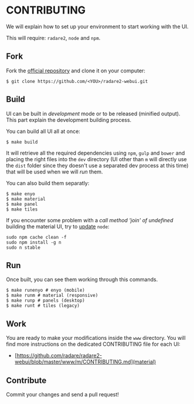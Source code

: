 CONTRIBUTING
============

We will explain how to set up your environment to start working with the UI.

This will require: `radare2`, `node` and `npm`.

Fork
----

Fork the [official repository](https://github.com/radare/radare2-webui) and clone it on your computer:

    $ git clone https://github.com/<YOU>/radare2-webui.git

Build
-----

UI can be built in *development* mode or to be released (minified output). This part explain the development building process. 

You can build all UI all at once:

    $ make build

It will retrieve all the required dependencies using `npm`, `gulp` and `bower` and placing the right files into the `dev` directory (UI other than `m` will directly use the `dist` folder since they doesn't use a separated dev process at this time) that will be used when we will *run* them.

You can also build them separatly:

    $ make enyo
    $ make material
    $ make panel
    $ make tiles

If you encounter some problem with a *call method 'join' of undefined* building the material UI, try to [update](https://davidwalsh.name/upgrade-nodejs) `node`:

    sudo npm cache clean -f
    sudo npm install -g n
    sudo n stable

Run
---

Once built, you can see them working through this commands.

    $ make runenyo # enyo (mobile)
    $ make runm # material (responsive)
    $ make runp # panels (desktop)
    $ make runt # tiles (legacy)

Work
----

You are ready to make your modifications inside the `www` directory. You will find more instructions on the dedicated CONTRIBUTING file for each UI:

* [https://github.com/radare/radare2-webui/blob/master/www/m/CONTRIBUTING.md](material)

Contribute
----------

Commit your changes and send a pull request!
